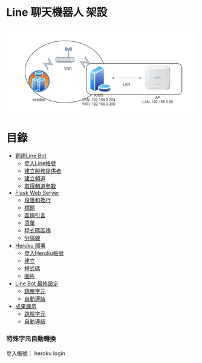 Line 聊天機器人 架設 
==================
![](https://github.com/jun870805/line_bot/blob/1.0.1/Image/Image.jpg?raw=true)

目錄
================

*   [創建Line Bot](#overview)
    *   [登入Line帳號](#philosophy)
    *   [建立服務提供者](#philosophy)
    *   [建立頻道](#html)
    *   [取得頻道參數](#html)
*   [Flask Web Server](#block)
    *   [段落和換行](#p)
    *   [標題](#header)
    *   [區塊引言](#blockquote)
    *   [清單](#list)
    *   [程式碼區塊](#precode)
    *   [分隔線](#hr)
*   [Heroku 部署](#span)
    *   [登入Heroku帳號](#Step3-1)
    *   [建立](#em)
    *   [程式碼](#code)
    *   [圖片](#img)
*   [Line Bot 最終設定](#misc)
    *   [跳脫字元](#backslash)
    *   [自動連結](#autolink)
*   [成果展示](#misc)
    *   [跳脫字元](#backslash)
    *   [自動連結](#autolink)



<h3 id="Step3-1">特殊字元自動轉換</h3>
登入帳號：
    heroku login